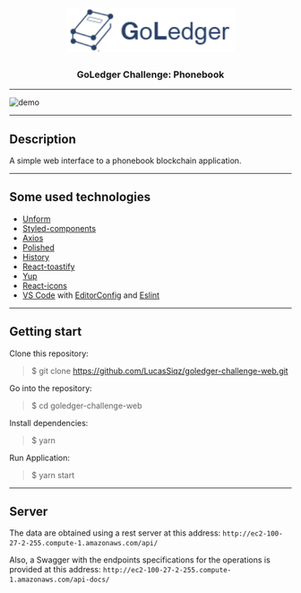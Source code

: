<h1 align="center">
  <img alt="Goledger" title="Goledger" src="https://raw.githubusercontent.com/LucasSiqz/goledger-challenge-web/master/src/assets/logo_final.png" width="300px" />
<h3 align="center">
  GoLedger Challenge: Phonebook
</h3>
</h1>

---
<img alt="demo" title="demo" src="https://github.com/LucasSiqz/goledger-challenge-web/blob/master/demo.gif" width="882px" />

---

## Description

A simple web interface to a phonebook blockchain application.

---

## Some used technologies

- [Unform](https://github.com/Rocketseat/unform)
- [Styled-components](https://styled-components.com/)
- [Axios](https://github.com/axios/axios)
- [Polished](https://polished.js.org/)
- [History](https://www.npmjs.com/package/history)
- [React-toastify](https://fkhadra.github.io/react-toastify/)
- [Yup](https://www.npmjs.com/package/yup)
- [React-icons](http://react-icons.github.io/react-icons/)
- [VS Code](https://code.visualstudio.com/) with [EditorConfig](https://marketplace.visualstudio.com/items?itemName=EditorConfig.EditorConfig) and [Eslint](https://marketplace.visualstudio.com/items?itemName=dbaeumer.vscode-eslint)

---

## Getting start

Clone this repository:

> \$ git clone https://github.com/LucasSiqz/goledger-challenge-web.git

Go into the repository:

> \$ cd goledger-challenge-web

Install dependencies:

> \$ yarn

Run Application:

> \$ yarn start

---

## Server

The data are obtained using a rest server at this address: `http://ec2-100-27-2-255.compute-1.amazonaws.com/api/`

Also, a Swagger with the endpoints specifications for the operations is provided at this address: `http://ec2-100-27-2-255.compute-1.amazonaws.com/api-docs/`

